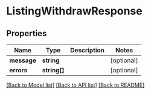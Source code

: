 # ListingWithdrawResponse

## Properties
Name | Type | Description | Notes
------------ | ------------- | ------------- | -------------
**message** | **string** |  | [optional] 
**errors** | **string[]** |  | [optional] 

[[Back to Model list]](../README.md#documentation-for-models) [[Back to API list]](../README.md#documentation-for-api-endpoints) [[Back to README]](../README.md)


